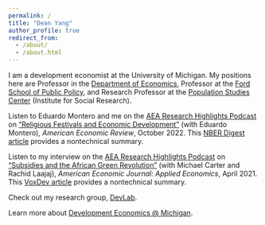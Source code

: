 ```yaml
---
permalink: /
title: "Dean Yang"
author_profile: true
redirect_from: 
  - /about/
  - /about.html
---
```


I am a development economist at the University of Michigan. My positions here are Professor in the [Department of Economics](https://lsa.umich.edu/econ), Professor at the [Ford School of Public Policy](https://fordschool.umich.edu/), and Research Professor at the [Population Studies Center](https://psc.isr.umich.edu/) (Institute for Social Research).

Listen to Eduardo Montero and me on the [AEA Research Highlights Podcast](https://www.aeaweb.org/research/religious-festivals-development-mexico) on [“Religious Festivals and Economic Development”](https://pubs.aeaweb.org/doi/pdfplus/10.1257/aer.20211094) (with Eduardo Montero), *American Economic Review*, October 2022. This [NBER Digest article](https://www.nber.org/digest-202108/religious-festivals-agriculture-and-economic-progress-mexico) provides a nontechnical summary.

Listen to my interview on the [AEA Research Highlights Podcast](https://www.aeaweb.org/research/dean-yang-africa-green-revolution) on [“Subsidies and the African Green Revolution”](https://www.aeaweb.org/articles?id=10.1257/app.20190396&&from=f) (with Michael Carter and Rachid Laajaj), *American Economic Journal: Applied Economics*, April 2021. This [VoxDev article](https://voxdev.org/topic/agriculture/temporary-agricultural-input-subsidies-have-lasting-impacts-mozambique-experiment) provides a nontechnical summary.

Check out my research group, [DevLab](https://deanyang-econ.github.io/deanyang/devlab/).

Learn more about [Development Economics @ Michigan](https://devecon.umich.edu).